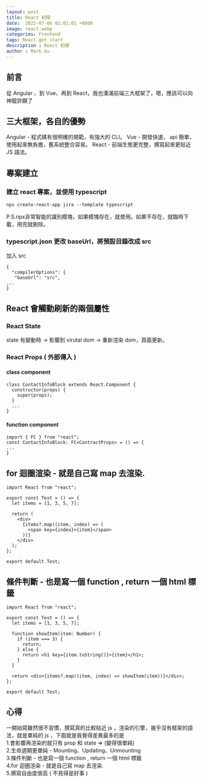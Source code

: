```yaml
---
layout: post
title: React 初探
date:  2022-07-06 01:01:01 +0800
image: react.webp
categories: Frontend
tags: React get start
description : React 初探
author : Mark ku
---
```


## 前言
從 Angular 、到 Vue、再到 React，我也湊滿前端三大框架了，嗯，應該可以向神龍許願了

## 三大框架，各自的優勢
Angular - 程式碼有很明確的規範，有強大的 CLI。
Vue - 開發快速， api 簡單，使用起來無負擔，舊系統整合容易。
React - 前端生態更完整，撰寫起來更貼近 JS 語法。 

## 專案建立
### 建立 react 專案，並使用 typescript 
```
npx create-react-app jira --template typescript
```
P.S.npx非常智能的識別模塊，如果模塊存在，就使用。如果不存在，就臨時下載，用完就刪除。


### typescript.json 更改 baseUrl，將預設目錄改成 src

加入 src 
```
{
  "compilerOptions": {
   "baseUrl": "src",
...
}
```

## React 會觸動刷新的兩個屬性
### React State  
state 有變動時 -> 影響到 virutal dom -> 重新渲染 dom，頁面更新。

### React Props ( 外部傳入 )

#### class component 
```
class ContactInfoBlock extends React.Component {
  constructor(props) {
    super(props);
  } 
  ...
}
```
#### function component
```
import { FC } from "react";
const ContactInfoBlock: FC<ContractProps> = () => {
...
}	
```

## for 迴圈渲染 - 就是自己寫 map 去渲染.

```
import React from "react";

export const Test = () => {
  let items = [1, 3, 5, 7];

  return (
    <div>
      {items?.map((item, index) => (
        <span key={index}>{item}</span>
      ))}
    </div>
  );
};

export default Test;
```

## 條件判斷  -  也是寫一個 function , return 一個 html 標籤
```
import React from "react";

export const Test = () => {
  let items = [1, 3, 5, 7];

  function showItem(item: Number) {
    if (item === 3) {
      return;
    } else {
      return <h1 key={item.toString()}>{item}</h1>;
    }
  }

  return <div>{items?.map((item, index) => showItem(item))}</div>;
};

export default Test;
```

## 心得
一開始寫雖然很不習慣，撰寫真的比較貼近 js ，渲染的引擎，幾乎沒有框架的語法，就是單純的 js ，下面就是我覺得差異最多的是  
1.會影響再渲染的就只有 prop 和 state => (變得很單純)  
2.生命週期更單純 - Mounting、Updating、Unmounting  
3.條件判斷  -  也是寫一個 function , return 一個 html 標籤  
4.for 迴圈渲染 - 就是自己寫 map 去渲染.  
5.撰寫自由度很高 ( 不見得是好事 )  